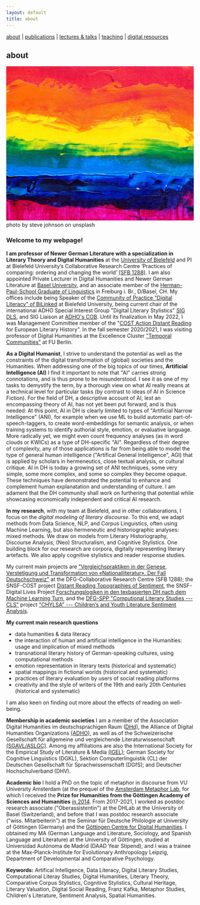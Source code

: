 ```yaml
---
layout: default
title: about
---
```


[about](about.md)  |  [publications](publications.md)  |  [lectures & talks](lectures_talks.md)  |  [teaching](teaching.md)  | [digital resources](dig_res.md)


## about

![colors](./assets/img/steve-johnson-JLfem8ViKVA-unsplash.jpg)
photo by steve johnson on unsplash

### Welcome to my webpage!

**I am professor of Newer German Literature with a specialization in Literary Theory and Digital Humanities** at the [University of Bielefeld](https://www.uni-bielefeld.de/fakultaeten/linguistik-literaturwissenschaft/studium-lehre/faecher/germanistik/aktuelles.xml) and PI at Bielefeld University’s Collaborative Research Centre ‘Practices of comparing: ordering and changing the world’ [(SFB 1288)](https://www.uni-bielefeld.de/sfb/sfb1288/). I am also appointed Private Lecturer in Digital Humanities and Newer German Literature at [Basel University](https://dhlab.philhist.unibas.ch/de/personen/berenike-herrmann/), and an associate member of the [Herman-Paul-School Graduate of Linguistics](https://www.hpsl-linguistics.org/people/faculty-and-researchers/) in Freiburg i. Br., D/Basel, CH. My offices include being Speaker of the [Community of Practice "Digital Literacy" of BiLinked](https://www.uni-bielefeld.de/themen/bilinked/communities-of-practice/data-literacy/) at Bielefeld University, being current chair of the international ADHO Special Interest Group "Digital Literary Stylistics" [SIG DLS](https://dls.hypotheses.org), and SIG Liaison at [ADHO's COB](https://adho.org/administration/steering). Until its finalization in May 2022, I was Management Committee member of the "[COST Action Distant Reading](https://www.distant-reading.net/) for European Literary History". In the fall semester 2020/2021, I was visiting professor of Digital Humanities at the Excellence Cluster ["Temporal Communities"](https://www.temporal-communities.de/) at FU Berlin.

**As a Digital Humanist**, I strive to understand the potential as well as the constraints of the digital transformation of (global) societies and the Humanities. When addressing one of the big topics of our times, **Artificial Intelligence (AI)** I find it important to note that "AI" carries strong connotations, and is thus prone to be misunderstood. I see it as one of my tasks to demystify the term, by a thorough view on what AI really means at a technical level for particular tasks (by contrast to ideas of AI in Science Fiction). For the field of DH, a descriptive account of AI, lest an encompassing theory of AI, has not yet been put forward, and is thus needed: At this point, AI in DH is clearly limited to types of "Artificial Narrow Intelligence" (ANI), for example when we use ML to build automatic part-of-speech-taggers, to create word-embeddings for semantic analysis, or when training systems to identify authorial style, emotion, or evaluative language. More radically yet, we might even count frequency analyses (as in word clouds or KWICs) as a type of DH-specific "AI". Regardless of their degree of complexity, any of those applications is far from being able to model the type of general human intelligence ("Artifical General Intelligence", AGI) that is applied by scholars in hermeneutics, close textual analysis, or cultural critique. AI in DH is today a growing set of ANI techniques, some very simple, some more complex, and some so complex they become opaque. These techniques have demonstrated the potential to enhance and complement human explanatation and understanding of culture. I am adament that the DH community shall work on furthering that potential while showcasing economically independent and critical AI research.

**In my research**, with my team at Bielefeld, and in other collaborations, I focus on the *digital modeling of literary discourse*. To this end, we adapt methods from Data Science, NLP, and Corpus Linguistics, often using Machine Learning, but also hermeneutic and historiographic analyses: mixed methods. We draw on models from Literary Historiography, Discourse Analysis, (Neo) Structuralism, and Cognitive Stylistics. One building block for our research are corpora, digitally representing literary artefacts. We also apply cognitive stylistics and reader response studies. 

My current main projects are ["Vergleichspraktiken in der Genese, Verstetigung und Transformation von «Nationalliteratur». Der Fall Deutschschweiz"](https://blogs.uni-bielefeld.de/blog/sfb1288/entry/neues_teilprojekt_im_sfb_12881) at the DFG-Collaborative Research Centre (SFB 1288); the SNSF-COST project [Distant Reading Topographies of Sentiment](https://mountain-sentiment.github.io/), the SNSF-Digital Lives Project [Forschungslogiken in den texbasierten DH nach dem Machine Learning Turn](http://www.forschungslogiken.net/en/), and the [DFG-SPP "Computional Literary Studies --- CLS"](https://dfg-spp-cls.github.io/) project ["CHYLSA" --- Children’s and Youth Literature Sentiment Analysis](https://www.ewi-psy.fu-berlin.de/einrichtungen/arbeitsbereiche/allgpsy/Forschung/Drittmittelprojekte/CHYLSA/index.html). 

**My current main research questions**
- data humanities & data literacy
- the interaction of human and artificial intelligence in the Humanities: usage and implication of mixed methods
- transnational literary history of German-speaking cultures, using computational methods
- emotion representation in literary texts (historical and systematic)
- spatial mappings in fictional worlds (historical and systematic)
- practices of literary evaluation by users of social reading platforms
- creativity and the style of writers of the 19th and early 20th Centuries (historical and systematic)

I am also keen on finding out more about the effects of reading on well-being.

**Membership in academic societies** I am a member of the Association Digital Humanities im deutschsprachigen Raum ([DHd)](http://dig-hum.de/ueber-dhd), the Alliance of Digital Humanities Organizations [(ADHO)](http://adho.org/), as well as of the Schweizerische Gesellschaft für allgemeine und vergleichende Literaturwissenschaft [(SGAVL/ASLGC)](https://sagw.ch/sgavl/). Among my affiliations are also the International Society for the Empirical Study of Literature & Media [(IGEL)](https://sites.google.com/igelassoc.org/igel2018/home); German Society for Cognitive Linguistics (DGKL), Sektion Computerlinguistik (CL) der Deutschen Gesellschaft für Sprachwissenschaft (DGfS); and Deutscher Hochschulverband (DHV). 

**Academic bio** I hold a PhD on the topic of metaphor in discourse from VU University Amsterdam (at the prequel of the [Amsterdam Metaphor Lab](http://metaphorlab.org/), for which I received the **Prize for Humanities from the Göttingen Academy of Sciences and Humanities** [in 2014](https://adw-goe.de/en/awards/categories/preis-fuer-geisteswissenschaften/preistraeger/). From 2017-2021, I worked as postdoc research associate ("Oberassistentin") at the DHLab at the University of Basel (Switzerland), and before that I was postdoc research associate ("wiss. Mitarbeiterin") at the Seminar für Deutsche Philologie at University of Göttingen (Germany) and the [Göttingen Centre for Digital Humanities](https://www.gcdh.de/en/campuslab/labs/text/). I obtained my MA (German Language and Literature, Sociology, and Spanish Language and Literature) at the University of Göttingen, studied at Universidad Autónoma de Madrid (DAAD Year Stipend), and I was a trainee at the Max-Planck-Institute for Evolutionary Anthropology Leipzig, Department of Developmental and Comparative Psychology.

**Keywords:** Artifical Intelligence, Data Literacy, Digital Literary Studies, Computational Literay Studies, Digital Humanities, Literary Theory, Comparative Corpus Stylistics, Cognitive Stylistics, Cultural Heritage, Literary Valuation, Digital Social Reading, Franz Kafka, Metaphor Studies, Children's Literature, Sentiment Analysis, Spatial Humanities.

